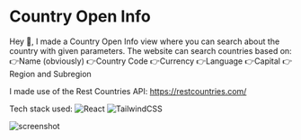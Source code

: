 # Country Open Info

Hey 👋,
I made a Country Open Info view where you can search about the country with given parameters.
The website can search countries based on:
👉Name (obviously)
👉Country Code
👉Currency
👉Language
👉Capital
👉Region and Subregion

I made use of the Rest Countries API: https://restcountries.com/



Tech stack used: ![React](https://img.shields.io/badge/react-%2320232a.svg?style=for-the-badge&logo=react&logoColor=%2361DAFB) ![TailwindCSS](https://img.shields.io/badge/tailwindcss-%2338B2AC.svg?style=for-the-badge&logo=tailwind-css&logoColor=white)

![screenshot](https://user-images.githubusercontent.com/46455250/186255539-5be67a64-7861-49eb-8d3e-64716942aad8.png)
